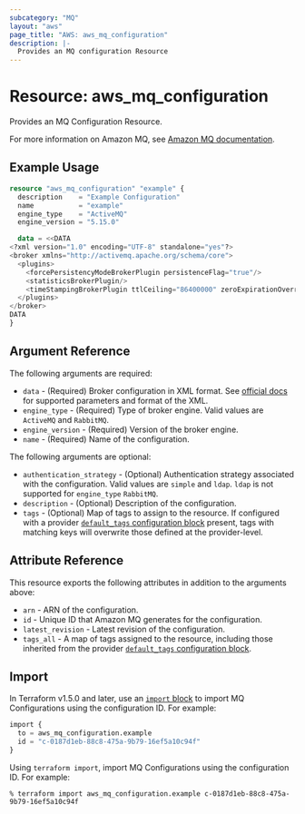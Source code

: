```yaml
---
subcategory: "MQ"
layout: "aws"
page_title: "AWS: aws_mq_configuration"
description: |-
  Provides an MQ configuration Resource
---
```


# Resource: aws_mq_configuration

Provides an MQ Configuration Resource.

For more information on Amazon MQ, see [Amazon MQ documentation](https://docs.aws.amazon.com/amazon-mq/latest/developer-guide/welcome.html).

## Example Usage

```terraform
resource "aws_mq_configuration" "example" {
  description    = "Example Configuration"
  name           = "example"
  engine_type    = "ActiveMQ"
  engine_version = "5.15.0"

  data = <<DATA
<?xml version="1.0" encoding="UTF-8" standalone="yes"?>
<broker xmlns="http://activemq.apache.org/schema/core">
  <plugins>
    <forcePersistencyModeBrokerPlugin persistenceFlag="true"/>
    <statisticsBrokerPlugin/>
    <timeStampingBrokerPlugin ttlCeiling="86400000" zeroExpirationOverride="86400000"/>
  </plugins>
</broker>
DATA
}
```

## Argument Reference

The following arguments are required:

* `data` - (Required) Broker configuration in XML format. See [official docs](https://docs.aws.amazon.com/amazon-mq/latest/developer-guide/amazon-mq-broker-configuration-parameters.html) for supported parameters and format of the XML.
* `engine_type` - (Required) Type of broker engine. Valid values are `ActiveMQ` and `RabbitMQ`.
* `engine_version` - (Required) Version of the broker engine.
* `name` - (Required) Name of the configuration.

The following arguments are optional:

* `authentication_strategy` - (Optional) Authentication strategy associated with the configuration. Valid values are `simple` and `ldap`. `ldap` is not supported for `engine_type` `RabbitMQ`.
* `description` - (Optional) Description of the configuration.
* `tags` - (Optional) Map of tags to assign to the resource. If configured with a provider [`default_tags` configuration block](https://registry.terraform.io/providers/hashicorp/aws/latest/docs#default_tags-configuration-block) present, tags with matching keys will overwrite those defined at the provider-level.

## Attribute Reference

This resource exports the following attributes in addition to the arguments above:

* `arn` - ARN of the configuration.
* `id` - Unique ID that Amazon MQ generates for the configuration.
* `latest_revision` - Latest revision of the configuration.
* `tags_all` - A map of tags assigned to the resource, including those inherited from the provider [`default_tags` configuration block](https://registry.terraform.io/providers/hashicorp/aws/latest/docs#default_tags-configuration-block).

## Import

In Terraform v1.5.0 and later, use an [`import` block](https://developer.hashicorp.com/terraform/language/import) to import MQ Configurations using the configuration ID. For example:

```terraform
import {
  to = aws_mq_configuration.example
  id = "c-0187d1eb-88c8-475a-9b79-16ef5a10c94f"
}
```

Using `terraform import`, import MQ Configurations using the configuration ID. For example:

```console
% terraform import aws_mq_configuration.example c-0187d1eb-88c8-475a-9b79-16ef5a10c94f
```
